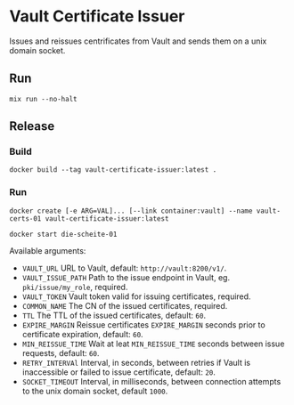 # Vault Certificate Issuer

Issues and reissues centrificates from Vault and sends them on a unix domain socket.

## Run

`mix run --no-halt`

## Release

### Build

`docker build --tag vault-certificate-issuer:latest .`

### Run

`docker create [-e ARG=VAL]... [--link container:vault] --name vault-certs-01 vault-certificate-issuer:latest`

`docker start die-scheite-01`

Available arguments:

 * `VAULT_URL` URL to Vault, default: `http://vault:8200/v1/`.
 * `VAULT_ISSUE_PATH` Path to the issue endpoint in Vault, eg. `pki/issue/my_role`, required.
 * `VAULT_TOKEN` Vault token valid for issuing certificates, required.
 * `COMMON_NAME` The CN of the issued certificates, required.
 * `TTL` The TTL of the issued certificates, default: `60`.
 * `EXPIRE_MARGIN` Reissue certificates `EXPIRE_MARGIN` seconds prior to certificate expiration, default: `60`.
 * `MIN_REISSUE_TIME` Wait at leat `MIN_REISSUE_TIME` seconds between issue requests, default: `60`.
 * `RETRY_INTERVAl` Interval, in seconds, between retries if Vault is inaccessible or failed to issue certificate, default: `20`.
 * `SOCKET_TIMEOUT` Interval, in milliseconds, between connection attempts to the unix domain socket, default `1000`.
